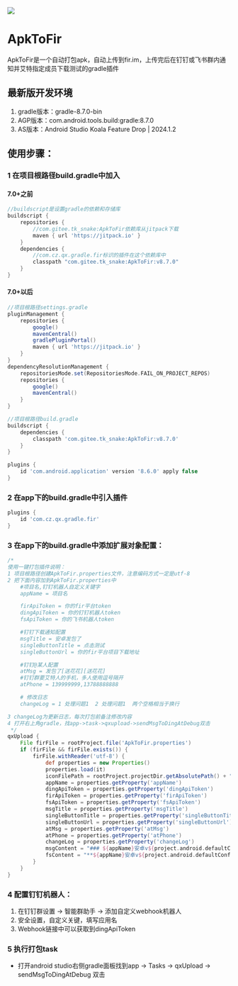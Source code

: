 [![](https://jitpack.io/v/com.gitee.tk_snake/ApkToFir.svg)](https://jitpack.io/#com.gitee.tk_snake/ApkToFir)
# ApkToFir

ApkToFir是一个自动打包apk，自动上传到fir.im，上传完后在钉钉或飞书群内通知并艾特指定成员下载测试的gradle插件


## 最新版开发环境
1. gradle版本：gradle-8.7.0-bin
2. AGP版本：com.android.tools.build:gradle:8.7.0
3. AS版本：Android Studio Koala Feature Drop | 2024.1.2

## 使用步骤：
### 1 在项目根路径build.gradle中加入
#### 7.0+之前
```groovy
//buildscript是设置gradle的依赖和存储库
buildscript {
    repositories {
        //com.gitee.tk_snake:ApkToFir依赖库从jitpack下载
        maven { url 'https://jitpack.io' }
    }
    dependencies {
        //com.cz.qx.gradle.fir标识的插件在这个依赖库中
        classpath "com.gitee.tk_snake:ApkToFir:v8.7.0"
    }
}
```
#### 7.0+以后
```groovy
//项目根路径settings.gradle
pluginManagement {
    repositories {
        google()
        mavenCentral()
        gradlePluginPortal()
        maven { url 'https://jitpack.io' }
    }
}
dependencyResolutionManagement {
    repositoriesMode.set(RepositoriesMode.FAIL_ON_PROJECT_REPOS)
    repositories {
        google()
        mavenCentral()
    }
}
```
```groovy
//项目根路径build.gradle
buildscript {
    dependencies {
        classpath 'com.gitee.tk_snake:ApkToFir:v8.7.0'
    }
}

plugins {
    id 'com.android.application' version '8.6.0' apply false
}
```


### 2 在app下的build.gradle中引入插件
```groovy
plugins {
    id 'com.cz.qx.gradle.fir'
}
```

### 3 在app下的build.gradle中添加扩展对象配置：
```groovy
/*
使用一键打包插件说明：
1 项目根路径创建ApkToFir.properties文件，注意编码方式一定是utf-8
2 把下面内容加到ApkToFir.properties中
    #项目名,钉钉机器人自定义关键字
    appName = 项目名

    firApiToken = 你的fir平台token
    dingApiToken = 你的钉钉机器人token
    fsApiToken = 你的飞书机器人token

    #钉钉下载通知配置
    msgTitle = 安卓发包了
    singleButtonTitle = 点击测试
    singleButtonUrl = 你的fir平台项目下载地址

    #钉钉@某人配置
    atMsg = 发包了[送花花][送花花]
    #钉钉群要艾特人的手机，多人使用逗号隔开
    atPhone = 139999999,13788888888

    # 修改日志
    changeLog = 1 处理问题1  2 处理问题1  两个空格相当于换行

3 changeLog为更新日志，每次打包前备注修改内容
4 打开右上角gradle，找app->task->qxupload->sendMsgToDingAtDebug双击
 */
qxUpload {
    File firFile = rootProject.file('ApkToFir.properties')
    if (firFile && firFile.exists()) {
        firFile.withReader('utf-8') {
            def properties = new Properties()
            properties.load(it)
            iconFilePath = rootProject.projectDir.getAbsolutePath() + "/app/src/main/res/mipmap-xhdpi/ic_launcher.png"
            appName = properties.getProperty('appName')
            dingApiToken = properties.getProperty('dingApiToken')
            firApiToken = properties.getProperty('firApiToken')
            fsApiToken = properties.getProperty('fsApiToken')
            msgTitle = properties.getProperty('msgTitle')
            singleButtonTitle = properties.getProperty('singleButtonTitle')
            singleButtonUrl = properties.getProperty('singleButtonUrl')
            atMsg = properties.getProperty('atMsg')
            atPhone = properties.getProperty('atPhone')
            changeLog = properties.getProperty('changeLog')
            msgContent = "### ${appName}安卓v${project.android.defaultConfig.versionName}发布 \n\n 日志：\n\n ${changeLog} \n\n [下载地址](${singleButtonUrl})"
            fsContent = "**${appName}安卓v${project.android.defaultConfig.versionName}发布**\n日志：\n${changeLog}\n[下载地址](${singleButtonUrl}) <at id=all></at>"
        }
    }
}
```

### 4 配置钉钉机器人：
1. 在钉钉群设置 -> 智能群助手 -> 添加自定义webhook机器人
2. 安全设置，自定义关键，填写应用名
3. Webhook链接中可以获取到dingApiToken

### 5 执行打包task
- 打开android studio右侧gradle面板找到app -> Tasks -> qxUpload -> sendMsgToDingAtDebug 双击

